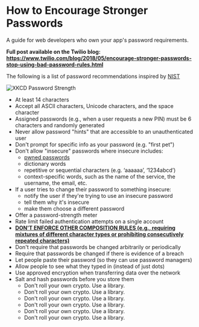 # How to Encourage Stronger Passwords

A guide for web developers who own your app's password requirements.

**Full post available on the Twilio blog:
https://www.twilio.com/blog/2018/05/encourage-stronger-passwords-stop-using-bad-password-rules.html**

The following is a list of password recommendations inspired by [NIST](https://pages.nist.gov/800-63-3/sp800-63b.html#-5112-memorized-secret-verifiers)

![XKCD Password Strength](https://imgs.xkcd.com/comics/password_strength.png)

* At least 14 characters
* Accept all ASCII characters, Unicode characters, and the space character
* Assigned passwords (e.g., when a user requests a new PIN) must be 6 characters and randomly generated
* Never allow password "hints" that are accessible to an unauthenticated user
* Don't prompt for specific info as your password (e.g. "first pet")
* Don't allow "insecure" passwords where insecure includes:
    * [pwned passwords](https://haveibeenpwned.com/Passwords)
    * dictionary words
    * repetitive or sequential characters (e.g. ‘aaaaaa’, ‘1234abcd’)
    * context-specific words, such as the name of the service, the username, the email, etc.
* If a user tries to change their password to something insecure:
    * notify the user if they're trying to use an insecure password
    * tell them why it's insecure
    * make them choose a different password
* Offer a password-strength meter
* Rate limit failed authentication attempts on a single account
* [**DON'T ENFORCE OTHER COMPOSITION RULES (e.g., requiring mixtures of different character types or prohibiting consecutively repeated characters)**](https://www.wsj.com/articles/the-man-who-wrote-those-password-rules-has-a-new-tip-n3v-r-m1-d-1502124118)
* Don't require that passwords be changed arbitrarily or periodically
* Require that passwords be changed if there is evidence of a breach
* Let people paste their password (so they can use password managers)
* Allow people to see what they typed in (instead of just dots)
* Use approved encryption when transferring data over the network
* Salt and hash passwords before you store them
    * Don't roll your own crypto. Use a library.
    * Don't roll your own crypto. Use a library.
    * Don't roll your own crypto. Use a library.
    * Don't roll your own crypto. Use a library.
    * Don't roll your own crypto. Use a library.
    * Don't roll your own crypto. Use a library.
